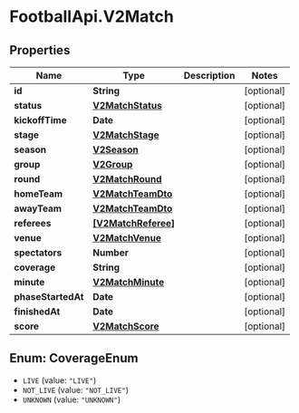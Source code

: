 # FootballApi.V2Match

## Properties
Name | Type | Description | Notes
------------ | ------------- | ------------- | -------------
**id** | **String** |  | [optional] 
**status** | [**V2MatchStatus**](V2MatchStatus.md) |  | [optional] 
**kickoffTime** | **Date** |  | [optional] 
**stage** | [**V2MatchStage**](V2MatchStage.md) |  | [optional] 
**season** | [**V2Season**](V2Season.md) |  | [optional] 
**group** | [**V2Group**](V2Group.md) |  | [optional] 
**round** | [**V2MatchRound**](V2MatchRound.md) |  | [optional] 
**homeTeam** | [**V2MatchTeamDto**](V2MatchTeamDto.md) |  | [optional] 
**awayTeam** | [**V2MatchTeamDto**](V2MatchTeamDto.md) |  | [optional] 
**referees** | [**[V2MatchReferee]**](V2MatchReferee.md) |  | [optional] 
**venue** | [**V2MatchVenue**](V2MatchVenue.md) |  | [optional] 
**spectators** | **Number** |  | [optional] 
**coverage** | **String** |  | [optional] 
**minute** | [**V2MatchMinute**](V2MatchMinute.md) |  | [optional] 
**phaseStartedAt** | **Date** |  | [optional] 
**finishedAt** | **Date** |  | [optional] 
**score** | [**V2MatchScore**](V2MatchScore.md) |  | [optional] 

<a name="CoverageEnum"></a>
## Enum: CoverageEnum

* `LIVE` (value: `"LIVE"`)
* `NOT_LIVE` (value: `"NOT_LIVE"`)
* `UNKNOWN` (value: `"UNKNOWN"`)

